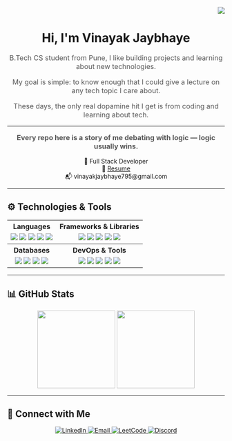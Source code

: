 <p align="right">
  <img src="https://visitor-badge.laobi.icu/badge?page_id=vinayak-jaybhaye.vinayak-jaybhaye" />
</p>


<!-- Intro -->
<h1 align="center">Hi, I'm Vinayak Jaybhaye</h1>

<p align="center" style="font-size:16px; color:#555;">
  B.Tech CS student from Pune, I like building projects and learning about new technologies.  
</p>
<p align="center" style="font-size:16px; color:#555;">
  My goal is simple: to know enough that I could give a lecture on any tech topic I care about.  
</p>
<p align="center" style="font-size:16px; color:#555;">
  These days, the only real dopamine hit I get is from coding and learning about tech.
</p>

---

<p align="center" style="font-size:16px; color:#555;">
  <strong>Every repo here is a story of me debating with logic — logic usually wins.</strong>
</p>

<p align="center">
  🚀 Full Stack Developer  
  <br />
  📄 <a href="https://github.com/vinayak-jaybhaye/vinayak-jaybhaye/raw/main/vinayak_s_resume.pdf">Resume</a>  
  <br />
  📬 vinayakjaybhaye795@gmail.com
</p>

---

## ⚙️ Technologies & Tools

<div align="center">

<table>
  <tr>
    <th align="center">Languages</th>
    <th align="center">Frameworks & Libraries</th>
  </tr>
  <tr>
    <td align="center">
      <img src="https://img.shields.io/badge/JavaScript-F7DF1E?style=flat&logo=javascript&logoColor=black" />
      <img src="https://img.shields.io/badge/TypeScript-3178C6?style=flat&logo=typescript&logoColor=white" />
      <img src="https://img.shields.io/badge/HTML-E34F26?style=flat&logo=html5&logoColor=white" />
      <img src="https://img.shields.io/badge/CSS-1572B6?style=flat&logo=css3&logoColor=white" />
      <img src="https://img.shields.io/badge/Python-3776AB?style=flat&logo=python&logoColor=white" />
    </td>
    <td align="center">
      <img src="https://img.shields.io/badge/React-20232a?style=flat&logo=react&logoColor=61DAFB" />
      <img src="https://img.shields.io/badge/Next.js-000000?style=flat&logo=nextdotjs&logoColor=white" />
      <img src="https://img.shields.io/badge/Node.js-339933?style=flat&logo=node.js&logoColor=white" />
      <img src="https://img.shields.io/badge/Express.js-000000?style=flat&logo=express&logoColor=white" />
      <img src="https://img.shields.io/badge/FastAPI-009688?style=flat&logo=fastapi&logoColor=white" />
    </td>
  </tr>
  <tr>
    <th align="center">Databases</th>
    <th align="center">DevOps & Tools</th>
  </tr>
  <tr>
    <td align="center">
      <img src="https://img.shields.io/badge/MongoDB-47A248?style=flat&logo=mongodb&logoColor=white" />
      <img src="https://img.shields.io/badge/MySQL-025E8C?style=flat&logo=mysql&logoColor=white" />
      <img src="https://img.shields.io/badge/PostgreSQL-316192?style=flat&logo=postgresql&logoColor=white" />
      <img src="https://img.shields.io/badge/Redis-DC382D?style=flat&logo=redis&logoColor=white" />
    </td>
    <td align="center">
      <img src="https://img.shields.io/badge/Docker-2496ED?style=flat&logo=docker&logoColor=white" />
      <img src="https://img.shields.io/badge/Kubernetes-326CE5?style=flat&logo=kubernetes&logoColor=white" />
      <img src="https://img.shields.io/badge/Git-F05032?style=flat&logo=git&logoColor=white" />
      <img src="https://img.shields.io/badge/GitHub-181717?style=flat&logo=github&logoColor=white" />
      <img src="https://img.shields.io/badge/Linux-FCC624?style=flat&logo=linux&logoColor=black" />
    </td>
  </tr>
</table>

</div>


---

## 📊 GitHub Stats

<p align="center">
  <img src="https://github-readme-stats.vercel.app/api/top-langs/?username=vinayak-jaybhaye&layout=compact&theme=tokyonight&hide_title=true" height="180" />
  <img src="https://streak-stats.vercel.app/?user=vinayak-jaybhaye&theme=tokyonight&hide_title=true" height="180" />
</p>

---

## 🔗 Connect with Me

<p align="center">
  <a href="https://linkedin.com/in/vinayak-jaybhaye">
    <img alt="LinkedIn" src="https://img.shields.io/badge/LinkedIn-blue?style=flat&logo=linkedin&logoColor=white" />
  </a>
  <a href="mailto:vinayakjaybhaye795@gmail.com">
    <img alt="Email" src="https://img.shields.io/badge/Email-D14836?style=flat&logo=gmail&logoColor=white" />
  </a>
  <a href="https://leetcode.com/Vinayak_44/">
    <img alt="LeetCode" src="https://img.shields.io/badge/LeetCode-orange?style=flat&logo=leetcode&logoColor=white" />
  </a>
  <a href="https://discord.com/users/1203734268656881715">
    <img alt="Discord" src="https://img.shields.io/badge/Discord-%235865F2?style=flat&logo=discord&logoColor=white" />
  </a>
</p>
